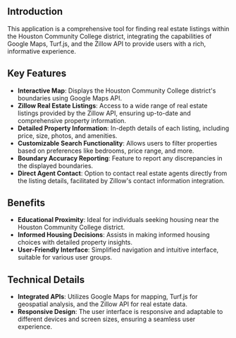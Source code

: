 
## Introduction
This application is a comprehensive tool for finding real estate listings within the Houston Community College district, integrating the capabilities of Google Maps, Turf.js, and the Zillow API to provide users with a rich, informative experience.

## Key Features
- **Interactive Map**: Displays the Houston Community College district's boundaries using Google Maps API.
- **Zillow Real Estate Listings**: Access to a wide range of real estate listings provided by the Zillow API, ensuring up-to-date and comprehensive property information.
- **Detailed Property Information**: In-depth details of each listing, including price, size, photos, and amenities.
- **Customizable Search Functionality**: Allows users to filter properties based on preferences like bedrooms, price range, and more.
- **Boundary Accuracy Reporting**: Feature to report any discrepancies in the displayed boundaries.
- **Direct Agent Contact**: Option to contact real estate agents directly from the listing details, facilitated by Zillow's contact information integration.

## Benefits
- **Educational Proximity**: Ideal for individuals seeking housing near the Houston Community College district.
- **Informed Housing Decisions**: Assists in making informed housing choices with detailed property insights.
- **User-Friendly Interface**: Simplified navigation and intuitive interface, suitable for various user groups.

## Technical Details
- **Integrated APIs**: Utilizes Google Maps for mapping, Turf.js for geospatial analysis, and the Zillow API for real estate data.
- **Responsive Design**: The user interface is responsive and adaptable to different devices and screen sizes, ensuring a seamless user experience.


